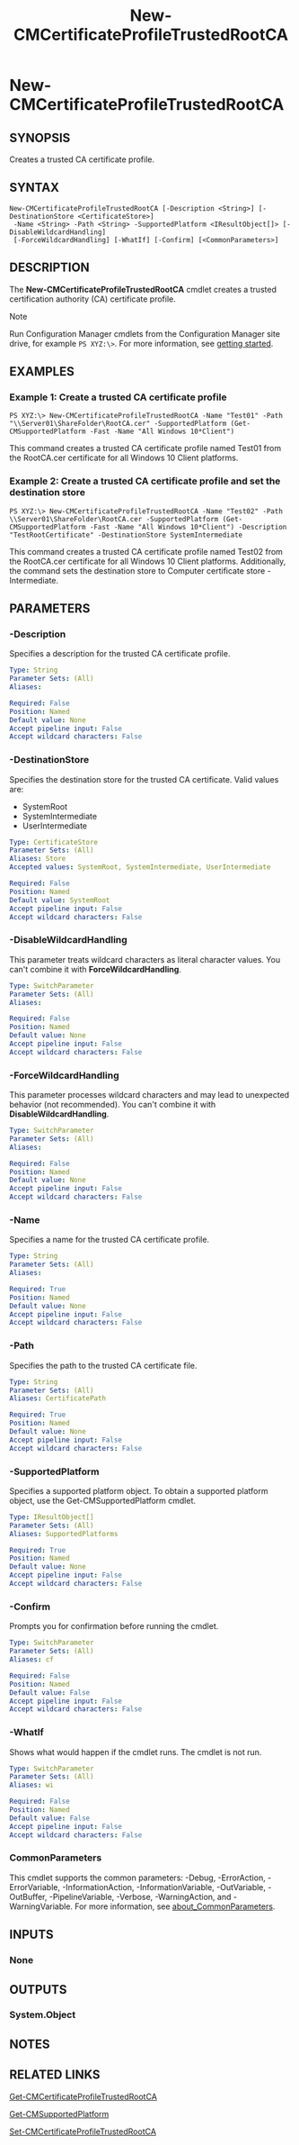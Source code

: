 ﻿---
description: Creates a trusted CA certificate profile.
external help file: AdminUI.PS.dll-Help.xml
Module Name: ConfigurationManager
ms.date: 05/05/2019
schema: 2.0.0
title: New-CMCertificateProfileTrustedRootCA
---

# New-CMCertificateProfileTrustedRootCA

## SYNOPSIS
Creates a trusted CA certificate profile.

## SYNTAX

```
New-CMCertificateProfileTrustedRootCA [-Description <String>] [-DestinationStore <CertificateStore>]
 -Name <String> -Path <String> -SupportedPlatform <IResultObject[]> [-DisableWildcardHandling]
 [-ForceWildcardHandling] [-WhatIf] [-Confirm] [<CommonParameters>]
```

## DESCRIPTION
The **New-CMCertificateProfileTrustedRootCA** cmdlet creates a trusted certification authority (CA) certificate profile.

> [!NOTE]
> Run Configuration Manager cmdlets from the Configuration Manager site drive, for example `PS XYZ:\>`. For more information, see [getting started](/powershell/sccm/overview).

## EXAMPLES

### Example 1: Create a trusted CA certificate profile
```
PS XYZ:\> New-CMCertificateProfileTrustedRootCA -Name "Test01" -Path "\\Server01\ShareFolder\RootCA.cer" -SupportedPlatform (Get-CMSupportedPlatform -Fast -Name "All Windows 10*Client")
```

This command creates a trusted CA certificate profile named Test01 from the RootCA.cer certificate for all Windows 10 Client platforms.

### Example 2: Create a trusted CA certificate profile and set the destination store
```
PS XYZ:\> New-CMCertificateProfileTrustedRootCA -Name "Test02" -Path \\Server01\ShareFolder\RootCA.cer -SupportedPlatform (Get-CMSupportedPlatform -Fast -Name "All Windows 10*Client") -Description "TestRootCertificate" -DestinationStore SystemIntermediate
```

This command creates a trusted CA certificate profile named Test02 from the RootCA.cer certificate for all Windows 10 Client platforms.
Additionally, the command sets the destination store to Computer certificate store - Intermediate.

## PARAMETERS

### -Description
Specifies a description for the trusted CA certificate profile.

```yaml
Type: String
Parameter Sets: (All)
Aliases:

Required: False
Position: Named
Default value: None
Accept pipeline input: False
Accept wildcard characters: False
```

### -DestinationStore
Specifies the destination store for the trusted CA certificate.
Valid values are:

- SystemRoot
- SystemIntermediate
- UserIntermediate

```yaml
Type: CertificateStore
Parameter Sets: (All)
Aliases: Store
Accepted values: SystemRoot, SystemIntermediate, UserIntermediate

Required: False
Position: Named
Default value: SystemRoot
Accept pipeline input: False
Accept wildcard characters: False
```

### -DisableWildcardHandling

This parameter treats wildcard characters as literal character values. You can't combine it with **ForceWildcardHandling**.

```yaml
Type: SwitchParameter
Parameter Sets: (All)
Aliases:

Required: False
Position: Named
Default value: None
Accept pipeline input: False
Accept wildcard characters: False
```

### -ForceWildcardHandling

This parameter processes wildcard characters and may lead to unexpected behavior (not recommended). You can't combine it with **DisableWildcardHandling**.

```yaml
Type: SwitchParameter
Parameter Sets: (All)
Aliases:

Required: False
Position: Named
Default value: None
Accept pipeline input: False
Accept wildcard characters: False
```

### -Name
Specifies a name for the trusted CA certificate profile.

```yaml
Type: String
Parameter Sets: (All)
Aliases:

Required: True
Position: Named
Default value: None
Accept pipeline input: False
Accept wildcard characters: False
```

### -Path
Specifies the path to the trusted CA certificate file.

```yaml
Type: String
Parameter Sets: (All)
Aliases: CertificatePath

Required: True
Position: Named
Default value: None
Accept pipeline input: False
Accept wildcard characters: False
```

### -SupportedPlatform
Specifies a supported platform object.
To obtain a supported platform object, use the Get-CMSupportedPlatform cmdlet.

```yaml
Type: IResultObject[]
Parameter Sets: (All)
Aliases: SupportedPlatforms

Required: True
Position: Named
Default value: None
Accept pipeline input: False
Accept wildcard characters: False
```

### -Confirm
Prompts you for confirmation before running the cmdlet.

```yaml
Type: SwitchParameter
Parameter Sets: (All)
Aliases: cf

Required: False
Position: Named
Default value: False
Accept pipeline input: False
Accept wildcard characters: False
```

### -WhatIf
Shows what would happen if the cmdlet runs.
The cmdlet is not run.

```yaml
Type: SwitchParameter
Parameter Sets: (All)
Aliases: wi

Required: False
Position: Named
Default value: False
Accept pipeline input: False
Accept wildcard characters: False
```

### CommonParameters
This cmdlet supports the common parameters: -Debug, -ErrorAction, -ErrorVariable, -InformationAction, -InformationVariable, -OutVariable, -OutBuffer, -PipelineVariable, -Verbose, -WarningAction, and -WarningVariable. For more information, see [about_CommonParameters](http://go.microsoft.com/fwlink/?LinkID=113216).

## INPUTS

### None

## OUTPUTS

### System.Object
## NOTES

## RELATED LINKS

[Get-CMCertificateProfileTrustedRootCA](Get-CMCertificateProfileTrustedRootCA.md)

[Get-CMSupportedPlatform](Get-CMSupportedPlatform.md)

[Set-CMCertificateProfileTrustedRootCA](Set-CMCertificateProfileTrustedRootCA.md)
